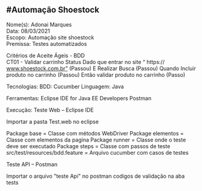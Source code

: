 #Automação Shoestock
---





Nome(s):	Adonai Marques	
Data:	08/03/2021	
Escopo:	Automação site shoestock	
Premissa:	Testes automatizados	
		
Critérios de Aceite Ágeis  - BDD	
CT01 - Validar carrinho	Status
Dado	que entrar no site “  https:// www.shoestock.com.br”	(Passou)
E	Realizar Busca	(Passou)
Quando	Incluir produto no carrinho	(Passou)
Então	validar produto no carrinho	(Passo)

Tecnologias:
BDD: Cucumber
Linguagem: Java

Ferramentas:
Eclipse IDE for Java EE Developers
Postman
 

Execução:
Teste Web – Eclipse IDE

Importar a pasta Test.web no eclipse

Package base = Classe com métodos WebDriver
Package elementos = Classe com elementos da pagina
Package runner = Classe onde o teste deve ser executado
Package steps = Classe com passos de teste
src/test/resources/bdd.feature = Arquivo cucumber com casos de testes

Teste API – Postman

Importar o arquivo "teste Api" no postman
codigos de validação na aba tests
 

